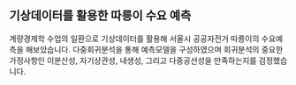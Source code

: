 ## 기상데이터를 활용한 따릉이 수요 예측
계량경제학 수업의 일환으로 기상데이터를 활용해 서울시 공공자전거 따릉이의 수요예측을 해보았습니다. 다중회귀분석을 통해 예측모델을 구성하였으며 회귀분석의 중요한 가정사항인 이분산성, 자기상관성, 내생성, 그리고 다중공선성을 만족하는지를 검정했습니다. 

